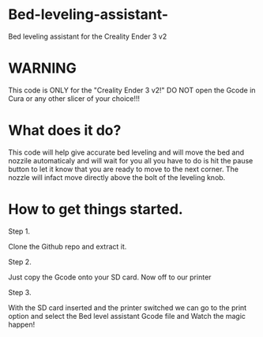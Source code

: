 # Bed-leveling-assistant-
Bed leveling assistant for the Creality Ender 3 v2

# WARNING 
This code is ONLY for the "Creality Ender 3 v2!"
DO NOT open the Gcode in Cura or any other slicer of your choice!!!

# What does it do?

This code will help give accurate bed leveling and will move the bed and nozzile automaticaly and will wait for you all you have to do is hit the pause button to let it know that you are ready to move to the next corner. The nozzle will infact move directly above the bolt of the leveling knob.

# How to get things started.

Step 1.

Clone the Github repo and extract it.

Step 2.

Just copy the Gcode onto your SD card. Now off to our printer

Step 3.

With the SD card inserted and the printer switched we can go to the print option and select the Bed level assistant Gcode file and Watch the magic happen!




